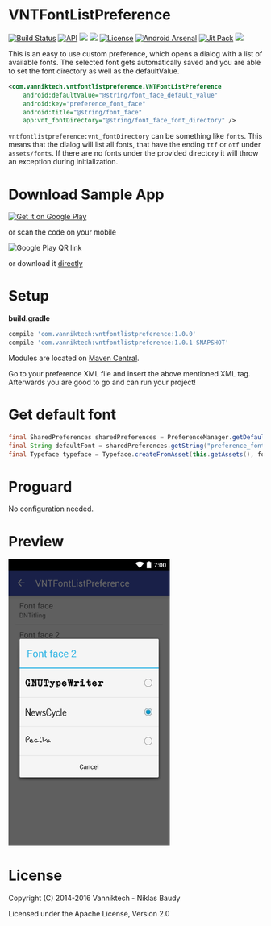VNTFontListPreference
=====================

[![Build Status](https://travis-ci.org/vanniktech/VNTFontListPreference.svg?branch=master)](https://travis-ci.org/vanniktech/VNTFontListPreference?branch=master)
[![API](https://img.shields.io/badge/API-14%2B-brightgreen.svg?style=flat)](https://android-arsenal.com/api?level=14)
<a href="http://www.methodscount.com/?lib=com.vanniktech%3Avntfontlistpreference%3A1.0.0"><img src="https://img.shields.io/badge/Methods count-75-e91e63.svg"></img></a>
<a href="http://www.methodscount.com/?lib=com.vanniktech%3Avntfontlistpreference%3A1.0.0"><img src="https://img.shields.io/badge/Size-10 KB-e91e63.svg"></img></a>
[![License](http://img.shields.io/:license-apache-blue.svg)](http://www.apache.org/licenses/LICENSE-2.0.html)
[![Android Arsenal](https://img.shields.io/badge/Android%20Arsenal-VNTFontListPreference-brightgreen.svg?style=flat)](https://android-arsenal.com/details/1/798)
[![Jit Pack](https://img.shields.io/github/tag/vanniktech/VNTFontListPreference.svg?label=JitPack%20Maven)](https://jitpack.io/#vanniktech/VNTFontListPreference)
[![](https://img.shields.io/badge/AndroidWeekly-%23111-blue.svg)](http://androidweekly.net/issues/issue-111)

This is an easy to use custom preference, which opens a dialog with a list of available fonts. The selected font gets automatically saved and you are able to set the font directory as well as the defaultValue.

```xml
<com.vanniktech.vntfontlistpreference.VNTFontListPreference
    android:defaultValue="@string/font_face_default_value"
    android:key="preference_font_face"
    android:title="@string/font_face"
    app:vnt_fontDirectory="@string/font_face_font_directory" />
```

`vntfontlistpreference:vnt_fontDirectory` can be something like `fonts`. This means that the dialog will list all fonts, that have the ending `ttf` or `otf` under `assets/fonts`. If there are no fonts under the provided directory it will throw an exception during initialization.

# Download Sample App

[![Get it on Google Play](https://developer.android.com/images/brand/en_generic_rgb_wo_45.png)](https://play.google.com/store/apps/details?id=com.vanniktech.vntfontlistpreference.sample)

or scan the code on your mobile

![Google Play QR link](http://api.qrserver.com/v1/create-qr-code/?color=000000&bgcolor=FFFFFF&data=https%3A%2F%2Fplay.google.com%2Fstore%2Fapps%2Fdetails%3Fid%3Dcom.vanniktech.vntfontlistpreference.sample&qzone=1&margin=0&size=150x150&ecc=L)

or download it [directly](sample.apk)

# Setup

**build.gradle**

```groovy
compile 'com.vanniktech:vntfontlistpreference:1.0.0'
compile 'com.vanniktech:vntfontlistpreference:1.0.1-SNAPSHOT'
```

Modules are located on [Maven Central](https://oss.sonatype.org/#nexus-search;quick~vntfontlistpreference).

Go to your preference XML file and insert the above mentioned XML tag. Afterwards you are good to go and can run your project!

# Get default font

```java
final SharedPreferences sharedPreferences = PreferenceManager.getDefaultSharedPreferences(this);
final String defaultFont = sharedPreferences.getString("preference_font_face", this.getString(R.string.font_face_default_value));
final Typeface typeface = Typeface.createFromAsset(this.getAssets(), font);
```

# Proguard

No configuration needed.

# Preview

<img src="app/src/main/res/drawable-nodpi/preview.png" alt="Image of VNTFontListPreference" width="320">

# License

Copyright (C) 2014-2016 Vanniktech - Niklas Baudy

Licensed under the Apache License, Version 2.0